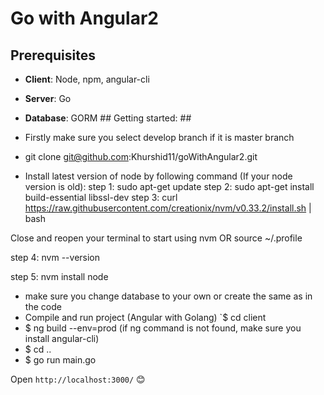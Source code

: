 # Go with Angular2 #

## Prerequisites ##

* **Client**: Node, npm, angular-cli
* **Server**: Go
* **Database**: GORM 
## Getting started: ##
* Firstly make sure you select develop branch if it is master branch
* git clone git@github.com:Khurshid11/goWithAngular2.git

* Install latest version of node by following command (If your node version is old):
step 1: sudo apt-get update
step 2: sudo apt-get install build-essential libssl-dev
step 3: curl https://raw.githubusercontent.com/creationix/nvm/v0.33.2/install.sh | bash

Close and reopen your terminal to start using nvm 
	OR
source ~/.profile


step 4: nvm --version

step 5: nvm install node


* make sure you change database to your own or create the same as in the code
* Compile and run project (Angular with Golang) `$ cd client
* $ ng build --env=prod (if ng command is not found, make sure you install angular-cli)  
* $ cd ..
* $ go run main.go

Open `http://localhost:3000/` 😊
